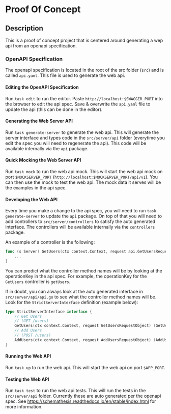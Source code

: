 # Proof Of Concept

## Description
This is a proof of concept project that is centered around generating a wep api from an openapi specification.

### OpenAPI Specification
The openapi specification is located in the root of the src folder (`src`) and is called `api.yaml`. This file is used to generate the web api.

#### Editing the OpenAPI Specification
Run `task edit` to run the editor. Paste `http://localhost:$SWAGGER_PORT` into the browser to edit the api spec. Save & overwrite the `api.yaml` file to update the api (this can be done in the editor).

#### Generating the Web Server API
Run `task generate-server` to generate the web api. This will generate the server interface and types code in the `src/server/api` folder (everytime you edit the spec you will need to regenerate the api). This code will be available internally via the `api` package. 

#### Quick Mocking the Web Server API
Run `task mock` to run the web api mock. This will start the web api mock on port `$MOCKSERVER_PORT` (`http://localhost:$MOCKSERVER_PORT/api/v1`). You can then use the mock to test the web api. The mock data it serves will be the examples in the api spec.

#### Developing the Web API
Every time you make a change to the api spec, you will need to run `task generate-server` to update the `api` package. On top of that you will need to add controllers to `src/server/controllers` to satisfy the auto generated interface. The controllers will be available internally via the `controllers` package.

An example of a controller is the following:
```go
func (s Server) GetUsers(ctx context.Context, request api.GetUsersRequestObject) (api.GetUsersResponseObject, error) {
    ...
}
```

You can predict what the controller method names will be by looking at the operationKey in the api spec. For example, the operationKey for the `GetUsers` controller is `getUsers`.

If in doubt, you can always look at the auto generated interface in `src/server/api/api.go` to see what the controller method names will be.
Look for the `StrictServerInterface` definition (example below):

```go
type StrictServerInterface interface {
	// Get Users
	// (GET /users)
	GetUsers(ctx context.Context, request GetUsersRequestObject) (GetUsersResponseObject, error)
	// Add Users
	// (POST /users)
	AddUsers(ctx context.Context, request AddUsersRequestObject) (AddUsersResponseObject, error)
}
```

#### Running the Web API
Run `task up` to run the web api. This will start the web api on port `$APP_PORT`.

#### Testing the Web API
Run `task test` to run the web api tests. This will run the tests in the `src/server/api` folder.
Currently these are auto generated per the openapi spec. See https://schemathesis.readthedocs.io/en/stable/index.html for more information.